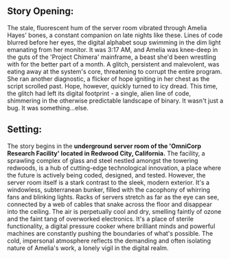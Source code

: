 ## Story Opening:

The stale, fluorescent hum of the server room vibrated through Amelia Hayes' bones, a constant companion on late nights like these. Lines of code blurred before her eyes, the digital alphabet soup swimming in the dim light emanating from her monitor. It was 3:17 AM, and Amelia was knee-deep in the guts of the 'Project Chimera' mainframe, a beast she'd been wrestling with for the better part of a month. A glitch, persistent and malevolent, was eating away at the system's core, threatening to corrupt the entire program. She ran another diagnostic, a flicker of hope igniting in her chest as the script scrolled past. Hope, however, quickly turned to icy dread. This time, the glitch had left its digital footprint - a single, alien line of code, shimmering in the otherwise predictable landscape of binary. It wasn't just a bug. It was something…else.

## Setting:

The story begins in the **underground server room of the 'OmniCorp Research Facility' located in Redwood City, California.** The facility, a sprawling complex of glass and steel nestled amongst the towering redwoods, is a hub of cutting-edge technological innovation, a place where the future is actively being coded, designed, and tested. However, the server room itself is a stark contrast to the sleek, modern exterior. It's a windowless, subterranean bunker, filled with the cacophony of whirring fans and blinking lights. Racks of servers stretch as far as the eye can see, connected by a web of cables that snake across the floor and disappear into the ceiling. The air is perpetually cool and dry, smelling faintly of ozone and the faint tang of overworked electronics. It's a place of sterile functionality, a digital pressure cooker where brilliant minds and powerful machines are constantly pushing the boundaries of what's possible. The cold, impersonal atmosphere reflects the demanding and often isolating nature of Amelia's work, a lonely vigil in the digital realm.

